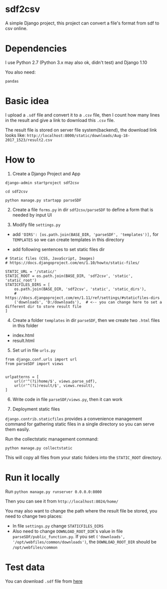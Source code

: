# sdf2csv
A simple Django project, this project can convert a file's format from sdf to csv online.


# Dependencies
I use Python 2.7 (Python 3.x may also ok, didn't test) and Django 1.10

You also need:

`pandas`

# Basic idea
I upload a `.sdf` file and convert it to a `.csv` file, then I count how many lines in the result and give a link to download this `.csv` file.

The result file is stored on server file system(backend), the download link looks like: `http://localhost:8000/static/downloads/Aug-18-2017_1523/result2.csv`

# How to
1. Create a Django Project and App

```
django-admin startproject sdf2csv

cd sdf2csv

python manage.py startapp parseSDF
```

2. Create a file `forms.py` in dir `sdf2csv/parseSDF` to define a form that is needed by input UI

3. Modify file `settings.py`

- add `'DIRS': [os.path.join(BASE_DIR, 'parseSDF', 'templates')],` 
for `TEMPLATES` so we can create templates in this directory

- add following sentences to set static files dir
```
# Static files (CSS, JavaScript, Images)
# https://docs.djangoproject.com/en/1.10/howto/static-files/

STATIC_URL = '/static/'
STATIC_ROOT = os.path.join(BASE_DIR, 'sdf2csv', 'static', 'static_root')
STATICFILES_DIRS = [
    os.path.join(BASE_DIR, 'sdf2csv', 'static', 'static_dirs'),
    # https://docs.djangoproject.com/en/1.11/ref/settings/#staticfiles-dirs
    ('downloads', 'D:/downloads'),  # <-- you can change here to set a different dir to store result file
]

```

4. Create a folder `templates` in dir `parseSDF`, 
then we create two `.html` files in this folder

- index.html
- result.html

5. Set url in file `urls.py`

```
from django.conf.urls import url
from parseSDF import views


urlpatterns = [
    url(r'^(?i)home/$', views.parse_sdf),
    url(r'^(?i)result/$', views.result),
]

```

6. Write code in file `parseSDF/views.py`, then it can work

7. Deployment static files

`django.contrib.staticfiles` provides a convenience management command for gathering static files in a single directory so you can serve them easily.

Run the collectstatic management command:

`python manage.py collectstatic`

This will copy all files from your static folders into the `STATIC_ROOT` directory.

# Run it locally
Run `python manage.py runserver 0.0.0.0:8000`

Then you can see it from `http://localhost:8024/home/`

You may also want to change the path where the result file be stored, you need to change two places:
 
- In file `settings.py` change `STATICFILES_DIRS`
- Also need to change `DOWNLOAD_ROOT_DIR`'s value in file `parseSDF/public_function.py`. If you set `('downloads', '/opt/webfiles/common/downloads')`, the `DOWNLOAD_ROOT_DIR` should be `/opt/webfiles/common`

# Test data
You can download `.sdf` file from [here](https://github.com/OnlyBelter/some_code/tree/master/data)
